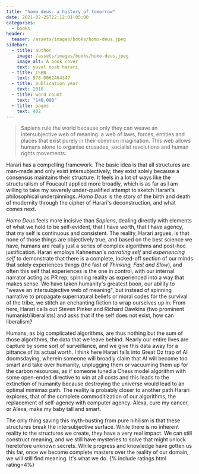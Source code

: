 ```yaml
---
title: "homo deus: a history of tomorrow"
date: 2021-02-25T22:12:01-05:00
categories:
  - books
header:
  teaser: /assets/images/books/homo-deus.jpeg
sidebar:
  - title: author
    image: /assets/images/books/homo-deus.jpeg
    image_alt: A book cover
    text: yuval noah harari
  - title: ISBN
    text: 978-0062464347
  - title: publication year
    text: 2018
  - title: word count
    text: "140,000"
  - title: pages
    text: 402
---
```

> Sapiens rule the world because only they can weave an intersubjective web of meaning: a web of laws, forces, entities and places that exist purely in their common imagination. This web allows humans alone to organise crusades, socialist revolutions and human rights movements.

Harari has a compelling framework. The basic idea is that all structures are man-made and only exist intersubjectively; they exist solely because a consensus maintains their structure. It feels in a lot of ways like the structuralism of Foucault applied more broadly, which is as far as I am willing to take my severely under-qualified attempt to sketch Harari's philosophical underpinnings. *Homo Deus* is the story of the birth and death of modernity through the cipher of Harari's deconstruction, and what comes next.

*Homo Deus* feels more incisive than *Sapiens*, dealing directly with elements of what we hold to be self-evident, that I have worth, that I have agency, that my self is continuous and consistent. The reality, Harari argues, is that none of those things are objectively true, and based on the best science we have, humans are really just a series of complex algorithms and post-hoc justification. Harari employs Kahneman's *narrating self* and *experiencing self* to demonstrate that there is a complete, locked-off section of our minds that solely experiences things (the fast of *Thinking, Fast and Slow*), and often this self that experiences is the one in control, with our internal narrator acting as PR rep, spinning reality as experienced into a way that makes sense. We have taken humanity's greatest boon, our ability to "weave an intersubjective web of meaning", but instead of spinning narrative to propagate supernatural beliefs or moral codes for the survival of the tribe, we stitch an enchanting fiction to wrap ourselves up in. From here, Harari calls out Steven Pinker and Richard Dawkins (two prominent humanist/liberalists) and asks that if the self does not exist, how can liberalism?

Humans, as big complicated algorithms, are thus nothing but the sum of those algorithms, the data that we leave behind. Nearly our entire lives are capture by some sort of surveillance, and we give this data away for a pittance of its actual worth. I think here Harari falls into Great Oz trap of AI doomsdaying, wherein someone will broadly claim that AI will become too smart and take over humanity, unplugging them or vacuuming them up for the carbon resources, as if someone tuned a Chess model algorithm with some open-ended directive to win at all costs and this leads to the extinction of humanity because destroying the universe would lead to an optimal mimimax path. The reality is probably closer to another path Harari explores, that of the complete commoditization of our algorithms, the replacement of self-agency with computer agency. Alexa, cure my cancer, or Alexa, make my baby tall and smart.

The only thing saving this myth-busting from pure nihilism is that these structures break the intersubjective surface. While there is no inherent reality to the structures we create, they have a very real impact. We can still construct meaning, and we still have mysteries to solve that might unlock heretofore unknown secrets. While progress and knowledge have gotten us this far, once we become complete masters over the reality of our domain, we will still find meaning. It's what we do.
{% include ratings.html rating=4%}
